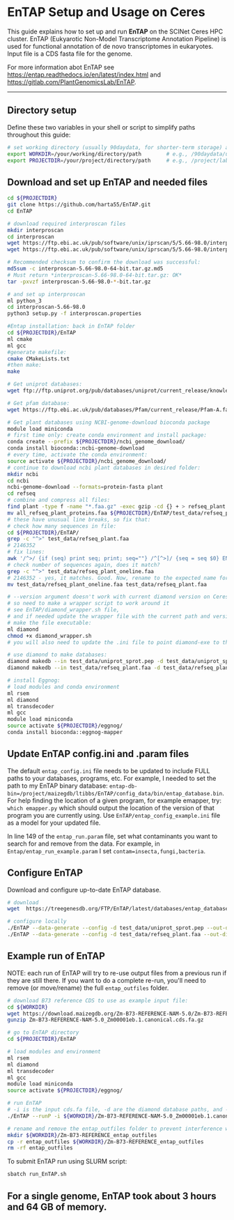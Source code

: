 # EnTAP Setup and Usage on Ceres

This guide explains how to set up and run **EnTAP** on the SCINet Ceres HPC cluster. EnTAP (Eukyarotic Non-Model Transcriptome Annotation Pipeline) is used for functional annotation of de novo transcriptomes in eukaryotes. Input file is a CDS fasta file for the genome.

For more information abot EnTAP see https://entap.readthedocs.io/en/latest/index.html and https://gitlab.com/PlantGenomicsLab/EnTAP.

---

## Directory setup
Define these two variables in your shell or script to simplify paths throughout this guide:
```bash
# set working directory (usually 90daydata, for shorter-term storage) and project directory (project, for longer storage)
export WORKDIR=/your/working/directory/path        # e.g., /90daydata/user/EnTAP_runs
export PROJECTDIR=/your/project/directory/path     # e.g., /project/labname/user
```

## Download and set up EnTAP and needed files
```bash
cd ${PROJECTDIR}
git clone https://github.com/harta55/EnTAP.git
cd EnTAP

# download required interproscan files
mkdir interproscan
cd interproscan
wget https://ftp.ebi.ac.uk/pub/software/unix/iprscan/5/5.66-98.0/interproscan-5.66-98.0-64-bit.tar.gz
wget https://ftp.ebi.ac.uk/pub/software/unix/iprscan/5/5.66-98.0/interproscan-5.66-98.0-64-bit.tar.gz.md5

# Recommended checksum to confirm the download was successful:
md5sum -c interproscan-5.66-98.0-64-bit.tar.gz.md5
# Must return *interproscan-5.66-98.0-64-bit.tar.gz: OK*
tar -pxvzf interproscan-5.66-98.0-*-bit.tar.gz

# and set up interproscan
ml python_3
cd interproscan-5.66-98.0
python3 setup.py -f interproscan.properties

#Entap installation: back in EnTAP folder
cd ${PROJECTDIR}/EnTAP
ml cmake
ml gcc
#generate makefile:
cmake CMakeLists.txt
#then make:
make

# Get uniprot databases:
wget ftp://ftp.uniprot.org/pub/databases/uniprot/current_release/knowledgebase/complete/uniprot_sprot.fasta.gz

# Get pfam database:
wget https://ftp.ebi.ac.uk/pub/databases/Pfam/current_release/Pfam-A.fasta.gz

# Get plant databases using NCBI-genome-download bioconda package
module load miniconda
# first time only: create conda environment and install package:
conda create --prefix ${PROJECTDIR}/ncbi_genome_download/
conda install bioconda::ncbi-genome-download
# every time, activate the conda environment:
source activate ${PROJECTDIR}/ncbi_genome_download/
# continue to download ncbi plant databases in desired folder:
mkdir ncbi
cd ncbi
ncbi-genome-download --formats=protein-fasta plant
cd refseq
# combine and compress all files:
find plant -type f -name "*.faa.gz" -exec gzip -cd {} + > refseq_plant.faa
mv all_refseq_plant_proteins.faa ${PROJECTDIR}/EnTAP/test_data/refseq_plant.faa
# these have unusual line breaks, so fix that:
# check how many sequences in file:
cd ${PROJECTDIR}/EnTAP/
grep -c "^>" test_data/refseq_plant.faa     
# 2146352
# fix lines:
awk '/^>/ {if (seq) print seq; print; seq=""} /^[^>]/ {seq = seq $0} END {if (seq) print seq}' test_data/refseq_plant.faa > test_data/refseq_plant_oneline.faa
# check number of sequences again, does it match?
grep -c "^>" test_data/refseq_plant_oneline.faa     
# 2146352 - yes, it matches. Good. Now, rename to the expected name for this database.
mv test_data/refseq_plant_oneline.faa test_data/refseq_plant.faa 

# --version argument doesn't work with current diamond version on Ceres (as of May 2025),
# so need to make a wrapper script to work around it
# see EnTAP/diamond_wrapper.sh file,
# and if needed update the wrapper file with the current path and version of Diamond
# make the file executable:
ml diamond
chmod +x diamond_wrapper.sh
# you will also need to update the .ini file to point diamond-exe to this diamond wrapper script (see below for updating .ini file)

# use diamond to make databases:
diamond makedb --in test_data/uniprot_sprot.pep -d test_data/uniprot_sprot
diamond makedb --in test_data/refseq_plant.faa -d test_data/refseq_plant

# install Eggnog:
# load modules and conda environment
ml rsem
ml diamond
ml transdecoder
ml gcc
module load miniconda
source activate ${PROJECTDIR}/eggnog/
conda install bioconda::eggnog-mapper

```
## Update EnTAP config.ini and .param files
The default `entap_config.ini` file needs to be updated to include FULL paths to your databases, programs, etc. For example, I needed to set the path to my EnTAP binary database: `entap-db-bin=/project/maizegdb/ltibbs/EnTAP/config_data/bin/entap_database.bin`.  For help finding the location of a given program, for example emapper, try: `which emapper.py` which should output the location of the version of that program you are currently using.
Use `EnTAP/entap_config_example.ini` file as a model for your updated file.

In line 149 of the `entap_run.param` file, set what contaminants you want to search for and remove from the data. For example, in `Entap/entap_run_example.param` I set `contam=insecta,fungi,bacteria`.

## Configure EnTAP
Download and configure up-to-date EnTAP database.
```bash
# download
wget  https://treegenesdb.org/FTP/EnTAP/latest/databases/entap_database.bin.gz

# configure locally
./EnTAP --data-generate --config -d test_data/uniprot_sprot.pep --out-dir config_data/
./EnTAP --data-generate --config -d test_data/refseq_plant.faa --out-dir config_data/
```

## Example run of EnTAP
NOTE: each run of EnTAP will try to re-use output files from a previous run if they are still there. If you want to do a complete re-run, you'll need to remove (or move/rename) the full `entap_outfiles` folder.
```bash
# download B73 reference CDS to use as example input file:
cd ${WORKDIR}
wget https://download.maizegdb.org/Zm-B73-REFERENCE-NAM-5.0/Zm-B73-REFERENCE-NAM-5.0_Zm00001eb.1.canonical.cds.fa.gz
gunzip Zm-B73-REFERENCE-NAM-5.0_Zm00001eb.1.canonical.cds.fa.gz

# go to EnTAP directory
cd ${PROJECTDIR}/EnTAP 

# load modules and environment
ml rsem
ml diamond
ml transdecoder
ml gcc
module load miniconda
source activate ${PROJECTDIR}/eggnog/

# run EnTAP 
# -i is the input cds.fa file, -d are the diamond database paths, and -t is the number of threads available
./EnTAP --runP -i ${WORKDIR}/Zm-B73-REFERENCE-NAM-5.0_Zm00001eb.1.canonical.cds.fa -d config_data/bin/refseq_plant.dmnd -d config_data/bin/uniprot_sprot.dmnd -t ${SLURM_CPUS_ON_NODE} 

# rename and remove the entap_outfiles folder to prevent interference with future runs
mkdir ${WORKDIR}/Zm-B73-REFERENCE_entap_outfiles
cp -r entap_outfiles ${WORKDIR}/Zm-B73-REFERENCE_entap_outfiles
rm -rf entap_outfiles
```
To submit EnTAP run using SLURM script:
```bash
sbatch run_EnTAP.sh
```

For a single genome, EnTAP took about 3 hours and 64 GB of memory.
---

